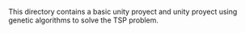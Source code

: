 This directory contains a basic unity proyect and unity proyect using genetic algorithms to solve the TSP problem. 
